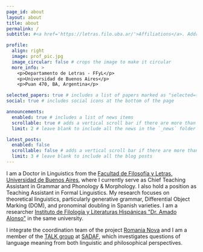 ```yaml
---
page_id: about
layout: about
title: about
permalink: /
subtitle: #<a href='https://letras.filo.uba.ar/'>Affiliations</a>. Address. Contacts. Motto. Etc.

profile:
  align: right
  image: prof_pic.jpg
  image_circular: false # crops the image to make it circular
  more_info: >
    <p>Departamento de Letras - FFyL</p>
    <p>Universidad de Buenos Aires</p>
    <p>Puan 470, BA, Argentina</p>

selected_papers: true # includes a list of papers marked as "selected={true}"
social: true # includes social icons at the bottom of the page

announcements:
  enabled: true # includes a list of news items
  scrollable: true # adds a vertical scroll bar if there are more than 3 news items
  limit: 2 # leave blank to include all the news in the `_news` folder

latest_posts:
  enabled: false
  scrollable: false # adds a vertical scroll bar if there are more than 3 new posts items
  limit: 3 # leave blank to include all the blog posts
---
```


I am a Doctor in Linguistics from the [Facultad de Filosofía y Letras, Universidad de Buenos Aires](https://letras.filo.uba.ar/), where I currently serve as Chief Teaching Assistant in Grammar and Phonology & Morphology. I also hold a position as Teaching Assistant in Formal Linguistics. My research focuses on theoretical linguistics, particularly generative grammar, Differential Object Marking (DOM), and pronominal doubling in Spanish varieties. I am a researcher [Instituto de Filología y Literaturas Hispánicas "Dr. Amado Alonso"](https://iflh.institutos.filo.uba.ar/) in the same university. 

I integrate the coordination team of the project [Romania Nova](https://sites.google.com/view/romania-nova/página-principal) and I am a member of the [TALK group](https://talk-group.org/) at [SADAF](https://www.sadaf.org.ar/en/), which investigates questions of language meaning from both linguistic and philosophical perspectives.